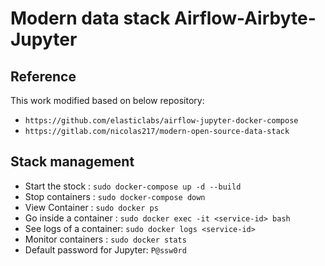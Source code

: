 # Modern data stack Airflow-Airbyte-Jupyter


## Reference
This work modified based on below repository:
* `https://github.com/elasticlabs/airflow-jupyter-docker-compose`
* `https://gitlab.com/nicolas217/modern-open-source-data-stack`


## Stack management
* Start the stock : `sudo docker-compose up -d --build`
* Stop containers : `sudo docker-compose down`
* View Container : `sudo docker ps`
* Go inside a container : `sudo docker exec -it <service-id> bash`
* See logs of a container: `sudo docker logs <service-id>`
* Monitor containers : `sudo docker stats`
* Default password for Jupyter: `P@ssw0rd`